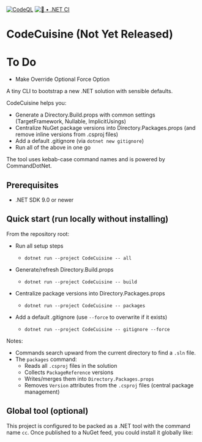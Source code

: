 [![CodeQL](https://github.com/stasnowak/CodeCuisine/actions/workflows/codeql.yml/badge.svg)](https://github.com/stasnowak/CodeCuisine/actions/workflows/codeql.yml)
[![🚀 • .NET CI](https://github.com/stasnowak/CodeCuisine/actions/workflows/build.yml/badge.svg)](https://github.com/stasnowak/CodeCuisine/actions/workflows/build.yml)
 
 # CodeCuisine (Not Yet Released)

# To Do
- Make Override Optional Force Option

A tiny CLI to bootstrap a new .NET solution with sensible defaults.

CodeCuisine helps you:
- Generate a Directory.Build.props with common settings (TargetFramework, Nullable, ImplicitUsings)
- Centralize NuGet package versions into Directory.Packages.props (and remove inline versions from .csproj files)
- Add a default .gitignore (via `dotnet new gitignore`)
- Run all of the above in one go

The tool uses kebab-case command names and is powered by CommandDotNet.

## Prerequisites

- .NET SDK 9.0 or newer

## Quick start (run locally without installing)

From the repository root:

- Run all setup steps
  - `dotnet run --project CodeCuisine -- all`

- Generate/refresh Directory.Build.props
  - `dotnet run --project CodeCuisine -- build`

- Centralize package versions into Directory.Packages.props
  - `dotnet run --project CodeCuisine -- packages`

- Add a default .gitignore (use `--force` to overwrite if it exists)
  - `dotnet run --project CodeCuisine -- gitignore --force`

Notes:
- Commands search upward from the current directory to find a `.sln` file.
- The `packages` command:
  - Reads all `.csproj` files in the solution
  - Collects `PackageReference` versions
  - Writes/merges them into `Directory.Packages.props`
  - Removes `Version` attributes from the `.csproj` files (central package management)

## Global tool (optional)

This project is configured to be packed as a .NET tool with the command name `cc`.
Once published to a NuGet feed, you could install it globally like:
